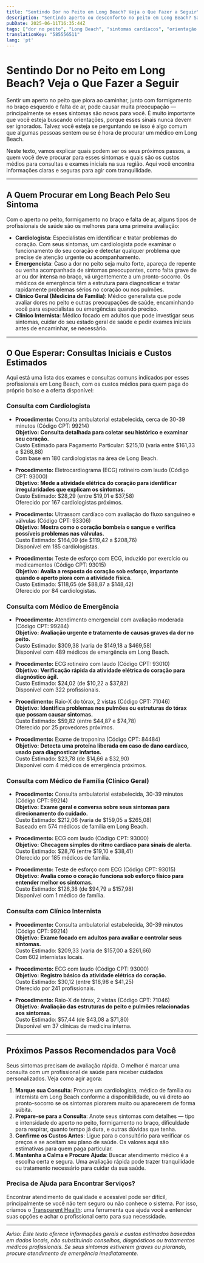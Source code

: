 ```yaml
---
title: "Sentindo Dor no Peito em Long Beach? Veja o Que Fazer a Seguir"
description: "Sentindo aperto ou desconforto no peito em Long Beach? Saiba a quem procurar, quais exames podem ser necessários e os custos estimados para ajudar a orientar seus próximos passos na saúde."
pubDate: 2025-06-11T16:35:44Z
tags: ["dor no peito", "Long Beach", "sintomas cardíacos", "orientação em saúde", "cardiologia", "medicina de emergência"]
translationKey: "585556511"
lang: 'pt'
---
```


# Sentindo Dor no Peito em Long Beach? Veja o Que Fazer a Seguir

Sentir um aperto no peito que piora ao caminhar, junto com formigamento no braço esquerdo e falta de ar, pode causar muita preocupação — principalmente se esses sintomas são novos para você. É muito importante que você esteja buscando orientações, porque esses sinais nunca devem ser ignorados. Talvez você esteja se perguntando se isso é algo comum que algumas pessoas sentem ou se é hora de procurar um médico em Long Beach.

Neste texto, vamos explicar quais podem ser os seus próximos passos, a quem você deve procurar para esses sintomas e quais são os custos médios para consultas e exames iniciais na sua região. Aqui você encontra informações claras e seguras para agir com tranquilidade.

---

## A Quem Procurar em Long Beach Pelo Seu Sintoma

Com o aperto no peito, formigamento no braço e falta de ar, alguns tipos de profissionais de saúde são os melhores para uma primeira avaliação:

- **Cardiologista**: Especialistas em identificar e tratar problemas do coração. Com seus sintomas, um cardiologista pode examinar o funcionamento do seu coração e detectar qualquer problema que precise de atenção urgente ou acompanhamento.
- **Emergencista**: Caso a dor no peito seja muito forte, apareça de repente ou venha acompanhada de sintomas preocupantes, como falta grave de ar ou dor intensa no braço, vá urgentemente a um pronto-socorro. Os médicos de emergência têm a estrutura para diagnosticar e tratar rapidamente problemas sérios no coração ou nos pulmões.
- **Clínico Geral (Medicina de Família)**: Médico generalista que pode avaliar dores no peito e outras preocupações de saúde, encaminhando você para especialistas ou emergências quando preciso.
- **Clínico Internista**: Médico focado em adultos que pode investigar seus sintomas, cuidar do seu estado geral de saúde e pedir exames iniciais antes de encaminhar, se necessário.

---

## O Que Esperar: Consultas Iniciais e Custos Estimados

Aqui está uma lista dos exames e consultas comuns indicados por esses profissionais em Long Beach, com os custos médios para quem paga do próprio bolso e a oferta disponível:

### Consulta com Cardiologista

- **Procedimento:** Consulta ambulatorial estabelecida, cerca de 30-39 minutos (Código CPT: 99214)  
  **Objetivo:** **Consulta detalhada para coletar seu histórico e examinar seu coração.**  
  Custo Estimado para Pagamento Particular: $215,10 (varia entre $161,33 e $268,88)  
  Com base em 180 cardiologistas na área de Long Beach.

- **Procedimento:** Eletrocardiograma (ECG) rotineiro com laudo (Código CPT: 93000)  
  **Objetivo:** **Mede a atividade elétrica do coração para identificar irregularidades que explicam os sintomas.**  
  Custo Estimado: $28,29 (entre $19,01 e $37,58)  
  Oferecido por 167 cardiologistas próximos.

- **Procedimento:** Ultrassom cardíaco com avaliação do fluxo sanguíneo e válvulas (Código CPT: 93306)  
  **Objetivo:** **Mostra como o coração bombeia o sangue e verifica possíveis problemas nas válvulas.**  
  Custo Estimado: $164,09 (de $119,42 a $208,76)  
  Disponível em 185 cardiologistas.

- **Procedimento:** Teste de esforço com ECG, induzido por exercício ou medicamentos (Código CPT: 93015)  
  **Objetivo:** **Avalia a resposta do coração sob esforço, importante quando o aperto piora com a atividade física.**  
  Custo Estimado: $118,65 (de $88,87 a $148,42)  
  Oferecido por 84 cardiologistas.

### Consulta com Médico de Emergência

- **Procedimento:** Atendimento emergencial com avaliação moderada (Código CPT: 99284)  
  **Objetivo:** **Avaliação urgente e tratamento de causas graves da dor no peito.**  
  Custo Estimado: $309,38 (varia de $149,18 a $469,58)  
  Disponível com 489 médicos de emergência em Long Beach.

- **Procedimento:** ECG rotineiro com laudo (Código CPT: 93010)  
  **Objetivo:** **Verificação rápida da atividade elétrica do coração para diagnóstico ágil.**  
  Custo Estimado: $24,02 (de $10,22 a $37,82)  
  Disponível com 322 profissionais.

- **Procedimento:** Raio-X do tórax, 2 vistas (Código CPT: 71046)  
  **Objetivo:** **Identifica problemas nos pulmões ou estruturas do tórax que possam causar sintomas.**  
  Custo Estimado: $59,82 (entre $44,87 e $74,78)  
  Oferecido por 25 provedores próximos.

- **Procedimento:** Exame de troponina (Código CPT: 84484)  
  **Objetivo:** **Detecta uma proteína liberada em caso de dano cardíaco, usado para diagnosticar infartos.**  
  Custo Estimado: $23,78 (de $14,66 a $32,90)  
  Disponível com 4 médicos de emergência próximos.

### Consulta com Médico de Família (Clínico Geral)

- **Procedimento:** Consulta ambulatorial estabelecida, 30-39 minutos (Código CPT: 99214)  
  **Objetivo:** **Exame geral e conversa sobre seus sintomas para direcionamento do cuidado.**  
  Custo Estimado: $212,06 (varia de $159,05 a $265,08)  
  Baseado em 574 médicos de família em Long Beach.

- **Procedimento:** ECG com laudo (Código CPT: 93000)  
  **Objetivo:** **Checagem simples do ritmo cardíaco para sinais de alerta.**  
  Custo Estimado: $28,76 (entre $19,10 e $38,41)  
  Oferecido por 185 médicos de família.

- **Procedimento:** Teste de esforço com ECG (Código CPT: 93015)  
  **Objetivo:** **Avalia como o coração funciona sob esforço físico para entender melhor os sintomas.**  
  Custo Estimado: $126,38 (de $94,79 a $157,98)  
  Disponível com 1 médico de família.

### Consulta com Clínico Internista

- **Procedimento:** Consulta ambulatorial estabelecida, 30-39 minutos (Código CPT: 99214)  
  **Objetivo:** **Exame focado em adultos para avaliar e controlar seus sintomas.**  
  Custo Estimado: $209,33 (varia de $157,00 a $261,66)  
  Com 602 internistas locais.

- **Procedimento:** ECG com laudo (Código CPT: 93000)  
  **Objetivo:** **Registro básico da atividade elétrica do coração.**  
  Custo Estimado: $30,12 (entre $18,98 e $41,25)  
  Oferecido por 241 profissionais.

- **Procedimento:** Raio-X de tórax, 2 vistas (Código CPT: 71046)  
  **Objetivo:** **Avaliação das estruturas do peito e pulmões relacionadas aos sintomas.**  
  Custo Estimado: $57,44 (de $43,08 a $71,80)  
  Disponível em 37 clínicas de medicina interna.

---

## Próximos Passos Recomendados para Você

Seus sintomas precisam de avaliação rápida. O melhor é marcar uma consulta com um profissional de saúde para receber cuidados personalizados. Veja como agir agora:

1. **Marque sua Consulta**: Procure um cardiologista, médico de família ou internista em Long Beach conforme a disponibilidade, ou vá direto ao pronto-socorro se os sintomas piorarem muito ou aparecerem de forma súbita.
2. **Prepare-se para a Consulta**: Anote seus sintomas com detalhes — tipo e intensidade do aperto no peito, formigamento no braço, dificuldade para respirar, quanto tempo já dura, e outras dúvidas que tenha.
3. **Confirme os Custos Antes**: Ligue para o consultório para verificar os preços e se aceitam seu plano de saúde. Os valores aqui são estimativas para quem paga particular.
4. **Mantenha a Calma e Procure Ajuda**: Buscar atendimento médico é a escolha certa e segura. Uma avaliação rápida pode trazer tranquilidade ou tratamento necessário para cuidar da sua saúde.

### Precisa de Ajuda para Encontrar Serviços?

Encontrar atendimento de qualidade e acessível pode ser difícil, principalmente se você não tem seguro ou não conhece o sistema. Por isso, criamos o [Transparent Health](https://transparenthealth.ai): uma ferramenta que ajuda você a entender suas opções e achar o profissional certo para sua necessidade.

---

*Aviso: Este texto oferece informações gerais e custos estimados baseados em dados locais, não substituindo conselhos, diagnósticos ou tratamentos médicos profissionais. Se seus sintomas estiverem graves ou piorando, procure atendimento de emergência imediatamente.*